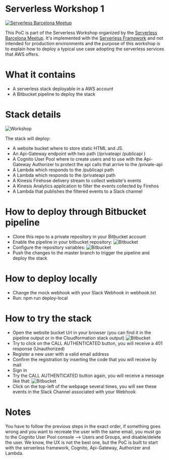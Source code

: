 # Serverless Workshop 1

[![Serverless Barcelona Meetup](images/serverless-barcelona-meetup-logo.png)](https://www.meetup.com/it-IT/Serverless-Barcelona/)

This PoC is part of the Serverless Workshop organized by the [Serverless Barcelona Meetup][meetup]. 
It's implemented with the [Serverless Framework][serverless] and not intended for production environments and the purpose of this workshop is to explain how to deploy a typical use case adopting the serverless services that AWS offers. 

# What it contains

  - A serverless stack deployable in a AWS account
  - A Bitbucket pipeline to deploy the stack


# Stack details

![Workshop](images/workshop2.png)

The stack will deploy:

- A website bucket where to store static HTML and JS.
- An Api-Gateway endpoint with two path (/privateapi /publicapi )
- A Cognito User Pool where to create users and to use with the Api-Gateway Authorizer to protect the api calls that arrive to the /private-api
- A Lambda which responds to the /publicapi path
- A Lambda which responds to the /privateapi path
- A Kinesis Firehose delivery stream to collect website's events
- A Kinesis Analytics application to filter the events collected by Firehos
- A Lambda that publishes the filtered events to a Slack channel

# How to deploy through Bitbucket pipeline

- Clone this repo to a private repository in your Bitbucket account
- Enable the pipeline in your bitbucket repository:
![Bitbucket](images/bitbucket-pipeline.png)
- Configure the repository variables:
![Bitbucket](images/bitbucket-variables.png)
- Push the changes to the master branch to trigger the pipeline and deploy the stack

# How to deploy locally
- Change the mock webhook with your Slack Webhook in webhook.txt
- Run: npm run deploy-local

# How to try the stack

- Open the website bucket Url in your browser (you can find it in the pipeline output or in the Cloudformation stack output)
![Bitbucket](images/register.png)
- Try to click on the CALL AUTHENTICATED button, you will receive a 401 response (Unauthorized)
- Register a new user with a valid email address
- Confirm the registration by inserting the code that you will receive by mail
- Sign in
- Try the CALL AUTHENTICATED button again, you will receive a message like that:
![Bitbucket](images/authenticated.png)
- Click on the top-left of the webpage several times, you will see these events in the Slack Channel associated with your Webhook

# Notes
You have to follow the previous steps in the exact order, if something goes wrong and you want to recreate the user with the same email, you must go to the Cognito User Pool console --> Users and Groups, and disable/delete the user.
We know, the UX is not the best one, but the PoC is built to start with the serverless framework, Cognito, Api-Gateway, Authorizer and Lambda.



[//]: # (These are reference links used in the body of this note and get stripped out when the markdown processor does its job. There is no need to format nicely because it shouldn't be seen. Thanks SO - http://stackoverflow.com/questions/4823468/store-comments-in-markdown-syntax)

 [meetup]: <https://www.meetup.com/it-IT/Serverless-Barcelona/>
 [serverless]: <https://serverless.com/>
